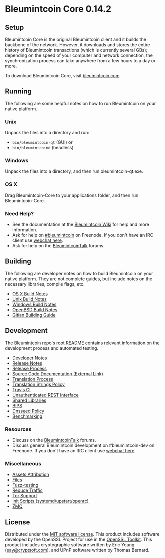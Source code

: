Bleumintcoin Core 0.14.2
=====================

Setup
---------------------
Bleumintcoin Core is the original Bleumintcoin client and it builds the backbone of the network. However, it downloads and stores the entire history of Bleumintcoin transactions (which is currently several GBs); depending on the speed of your computer and network connection, the synchronization process can take anywhere from a few hours to a day or more.

To download Bleumintcoin Core, visit [bleumintcoin.com](https://bleumintcoin.com).

Running
---------------------
The following are some helpful notes on how to run Bleumintcoin on your native platform.

### Unix

Unpack the files into a directory and run:

- `bin/bleumintcoin-qt` (GUI) or
- `bin/bleumintcoind` (headless)

### Windows

Unpack the files into a directory, and then run bleumintcoin-qt.exe.

### OS X

Drag Bleumintcoin-Core to your applications folder, and then run Bleumintcoin-Core.

### Need Help?

* See the documentation at the [Bleumintcoin Wiki](https://bleumintcoin.info/)
for help and more information.
* Ask for help on [#bleumintcoin](http://webchat.freenode.net?channels=bleumintcoin) on Freenode. If you don't have an IRC client use [webchat here](http://webchat.freenode.net?channels=bleumintcoin).
* Ask for help on the [BleumintcoinTalk](https://bleumintcointalk.io/) forums.

Building
---------------------
The following are developer notes on how to build Bleumintcoin on your native platform. They are not complete guides, but include notes on the necessary libraries, compile flags, etc.

- [OS X Build Notes](build-osx.md)
- [Unix Build Notes](build-unix.md)
- [Windows Build Notes](build-windows.md)
- [OpenBSD Build Notes](build-openbsd.md)
- [Gitian Building Guide](gitian-building.md)

Development
---------------------
The Bleumintcoin repo's [root README](/README.md) contains relevant information on the development process and automated testing.

- [Developer Notes](developer-notes.md)
- [Release Notes](release-notes.md)
- [Release Process](release-process.md)
- [Source Code Documentation (External Link)](https://dev.visucore.com/bleumintcoin/doxygen/)
- [Translation Process](translation_process.md)
- [Translation Strings Policy](translation_strings_policy.md)
- [Travis CI](travis-ci.md)
- [Unauthenticated REST Interface](REST-interface.md)
- [Shared Libraries](shared-libraries.md)
- [BIPS](bips.md)
- [Dnsseed Policy](dnsseed-policy.md)
- [Benchmarking](benchmarking.md)

### Resources
* Discuss on the [BleumintcoinTalk](https://bleumintcointalk.io/) forums.
* Discuss general Bleumintcoin development on #bleumintcoin-dev on Freenode. If you don't have an IRC client use [webchat here](http://webchat.freenode.net/?channels=bleumintcoin-dev).

### Miscellaneous
- [Assets Attribution](assets-attribution.md)
- [Files](files.md)
- [Fuzz-testing](fuzzing.md)
- [Reduce Traffic](reduce-traffic.md)
- [Tor Support](tor.md)
- [Init Scripts (systemd/upstart/openrc)](init.md)
- [ZMQ](zmq.md)

License
---------------------
Distributed under the [MIT software license](/COPYING).
This product includes software developed by the OpenSSL Project for use in the [OpenSSL Toolkit](https://www.openssl.org/). This product includes
cryptographic software written by Eric Young ([eay@cryptsoft.com](mailto:eay@cryptsoft.com)), and UPnP software written by Thomas Bernard.

